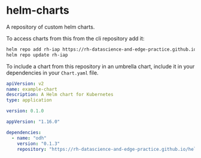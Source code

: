 # helm-charts

A repository of custom helm charts.

To access charts from this from the cli repository add it:

```sh
helm repo add rh-iap https://rh-datascience-and-edge-practice.github.io/helm-charts/
helm repo update rh-iap
```

To include a chart from this repository in an umbrella chart, include it in your dependencies in your `Chart.yaml` file.

```yaml
apiVersion: v2
name: example-chart
description: A Helm chart for Kubernetes
type: application

version: 0.1.0

appVersion: "1.16.0"

dependencies:
  - name: "odh"
    version: "0.1.3"
    repository: "https://rh-datascience-and-edge-practice.github.io/helm-charts/"
```
